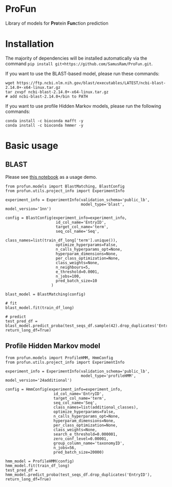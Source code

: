 # ProFun
Library of models for **Pro**tein **Fun**ction prediction

# Installation
The majority of dependencies will be installed automatically via the command
`pip install git+https://github.com/SamusRam/ProFun.git`.

If you want to use the BLAST-based model, please run these commands:
```
wget https://ftp.ncbi.nlm.nih.gov/blast/executables/LATEST/ncbi-blast-2.14.0+-x64-linux.tar.gz
tar zxvpf ncbi-blast-2.14.0+-x64-linux.tar.gz
# add ncbi-blast-2.14.0+/bin to PATH
```
If you want to use profile Hidden Markov models, please run the following commands:
```
conda install -c bioconda mafft -y
conda install -c bioconda hmmer -y
```

# Basic usage
## BLAST
Please see [this notebook](https://www.kaggle.com/code/samusram/blastp-sprof-go) as a usage demo.

```
from profun.models import BlastMatching, BlastConfig
from profun.utils.project_info import ExperimentInfo

experiment_info = ExperimentInfo(validation_schema='public_lb', 
                                 model_type='blast', model_version='1nn')

config = BlastConfig(experiment_info=experiment_info, 
                      id_col_name='EntryID', 
                      target_col_name='term', 
                      seq_col_name='Seq', 
                      class_names=list(train_df_long['term'].unique()), 
                      optimize_hyperparams=False, 
                      n_calls_hyperparams_opt=None,
                      hyperparam_dimensions=None,
                      per_class_optimization=None,
                      class_weights=None,
                      n_neighbours=5,
                      e_threshold=0.0001,
                      n_jobs=100,
                      pred_batch_size=10
                    )

blast_model = BlastMatching(config)

# fit
blast_model.fit(train_df_long)

# predict
test_pred_df = blast_model.predict_proba(test_seqs_df.sample(42).drop_duplicates('EntryID'), return_long_df=True)
```

## Profile Hidden Markov model
```
from profun.models import ProfileHMM, HmmConfig
from profun.utils.project_info import ExperimentInfo

experiment_info = ExperimentInfo(validation_schema='public_lb', 
                                 model_type='profileHMM', model_version='24additional')

config = HmmConfig(experiment_info=experiment_info, 
                     id_col_name='EntryID', 
                     target_col_name='term', 
                     seq_col_name='Seq', 
                     class_names=list(additional_classes), 
                     optimize_hyperparams=False, 
                     n_calls_hyperparams_opt=None,
                     hyperparam_dimensions=None,
                     per_class_optimization=None,
                     class_weights=None,
                     search_e_threshold=0.000001,
                     zero_conf_level=0.00001,
                     group_column_name='taxonomyID',
                     n_jobs=56,
                     pred_batch_size=20000)

hmm_model = ProfileHMM(config)
hmm_model.fit(train_df_long)
test_pred_df = hmm_model.predict_proba(test_seqs_df.drop_duplicates('EntryID'), return_long_df=True)
```
